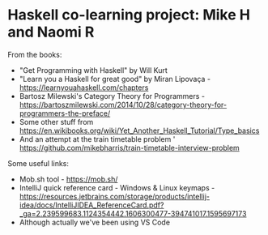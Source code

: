 # Haskell co-learning project: Mike H and Naomi R

From the books:

* "Get Programming with Haskell" by Will Kurt
* "Learn you a Haskell for great good" by Miran Lipovaça - https://learnyouahaskell.com/chapters
* Bartosz Milewski's Category Theory for Programmers - https://bartoszmilewski.com/2014/10/28/category-theory-for-programmers-the-preface/
* Some other stuff from https://en.wikibooks.org/wiki/Yet_Another_Haskell_Tutorial/Type_basics
* And an attempt at the train timetable problem ' https://github.com/mikebharris/train-timetable-interview-problem

Some useful links:

* Mob.sh tool - https://mob.sh/
* IntelliJ quick reference card - Windows & Linux keymaps - https://resources.jetbrains.com/storage/products/intellij-idea/docs/IntelliJIDEA_ReferenceCard.pdf?_ga=2.239599683.1124354442.1606300477-394741017.1595697173
* Although actually we've been using VS Code
